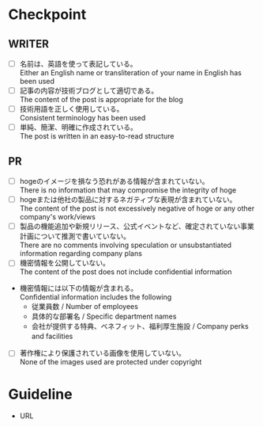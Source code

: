 # Checkpoint

## WRITER
- [ ] 名前は、英語を使って表記している。　<br>
Either an English name or transliteration of your name in English has been used
- [ ] 記事の内容が技術ブログとして適切である。　<br>
  The content of the post is appropriate for the blog
- [ ] 技術用語を正しく使用している。　<br>
  Consistent terminology has been used
- [ ] 単純、簡潔、明確に作成されている。　<br>
  The post is written in an easy-to-read structure

## PR
- [ ] hogeのイメージを損なう恐れがある情報が含まれていない。　<br>
There is no information that may compromise the integrity of hoge
- [ ] hogeまたは他社の製品に対するネガティブな表現が含まれていない。　<br>
The content of the post is not excessively negative of hoge or any other company's work/views
- [ ] 製品の機能追加や新規リリース、公式イベントなど、確定されていない事業計画について推測で書いていない。　<br>
There are no comments involving speculation or unsubstantiated information regarding company plans
- [ ] 機密情報を公開していない。　<br>
The content of the post does not include confidential information
 - 機密情報には以下の情報が含まれる。　<br>
 Confidential information includes the following
   - 従業員数 / Number of employees
    - 具体的な部署名 / Specific department names
    - 会社が提供する特典、ベネフィット、福利厚生施設 / Company perks and facilities　
- [ ] 著作権により保護されている画像を使用していない。　<br>
None of the images used are protected under copyright

# Guideline
- URL
